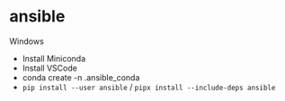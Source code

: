 # ansible

Windows
- Install Miniconda
- Install VSCode
- conda create -n .ansible_conda
- `pip install --user ansible` / `pipx install --include-deps ansible`
